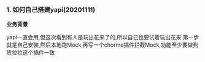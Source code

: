 ### 1. 如何自己搭建yapi(20201111)

**业务背景**

yapi一直会用,但这次看到有人是玩出花来了的,所以自己也要试着玩出花来
第一步就是自己安装,然后本地跑Mock,再写一个chorme插件拦截Mock,功能至少要做到货拉拉这个插件一致
